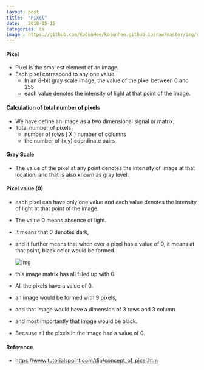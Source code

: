 ```yaml
---
layout: post
title:  "Pixel"
date:   2018-05-15
categories: cs
image : https://github.com/KoJunHee/kojunhee.github.io/raw/master/img/cs_img.jpg
---
```


#### Pixel

- Pixel is the smallest element of an image.
- Each pixel correspond to any one value.
  - In an 8-bit gray scale image, the value of the pixel between 0 and 255
  - each value denotes the intensity of light at that point of the image.

#### Calculation of total number of pixels

- We have define an image as a two dimensional signal or matrix.
- Total number of pixels
  - number of rows ( X ) number of columns
  - the number of (x,y) coordinate pairs

#### Gray Scale

- The value of the pixel at any point denotes the intensity of image at that location, and that is also known as gray level.

#### Pixel value (0)

- each pixel can have only one value and each value denotes the intensity of light at that point of the image.

- The value 0 means absence of light. 

- It means that 0 denotes dark, 

- and it further means that when ever a pixel has a value of 0, it means at that point, black color would be formed.

  ![img](https://github.com/KoJunHee/kojunhee.github.io/raw/master/img/pixelTable.png)

- this image matrix has all filled up with 0. 

- All the pixels have a value of 0. 

- an image would be formed with 9 pixels, 

- and that image would have a dimension of 3 rows and 3 column 

- and most importantly that image would be black.

- Because all the pixels in the image had a value of 0.

#### Reference

- https://www.tutorialspoint.com/dip/concept_of_pixel.htm